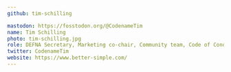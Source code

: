 ```yaml
---
github: tim-schilling

mastodon: https://fosstodon.org/@CodenameTim
name: Tim Schilling
photo: tim-schilling.jpg
role: DEFNA Secretary, Marketing co-chair, Community team, Code of Conduct team
twitter: CodenameTim
website: https://www.better-simple.com/
---
```

